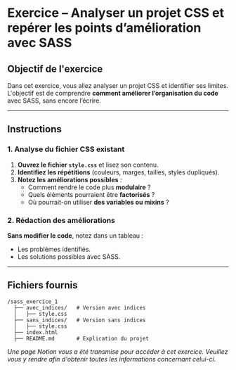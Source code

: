 # Exercice – Analyser un projet CSS et repérer les points d’amélioration avec SASS

## Objectif de l'exercice  
Dans cet exercice, vous allez analyser un projet CSS et identifier ses limites. L'objectif est de comprendre **comment améliorer l’organisation du code** avec SASS, sans encore l’écrire.

---

## Instructions  

### **1. Analyse du fichier CSS existant**  
1. **Ouvrez le fichier `style.css`** et lisez son contenu.  
2. **Identifiez les répétitions** (couleurs, marges, tailles, styles dupliqués).  
3. **Notez les améliorations possibles** :  
   - Comment rendre le code plus **modulaire** ?  
   - Quels éléments pourraient être **factorisés** ?  
   - Où pourrait-on utiliser **des variables ou mixins** ?  

### **2️. Rédaction des améliorations**  
**Sans modifier le code**, notez dans un tableau :  
- Les problèmes identifiés.  
- Les solutions possibles avec SASS.  

---

## Fichiers fournis  

```plaintext
/sass_exercice_1
  ├── avec_indices/   # Version avec indices 
  │   ├── style.css 
  ├── sans_indices/   # Version sans indices
  │   ├── style.css  
  ├── index.html 
  ├── README.md       # Explication du projet
```

*Une page Notion vous a été transmise pour accéder à cet exercice. Veuillez vous y rendre afin d'obtenir toutes les informations concernant celui-ci.*
